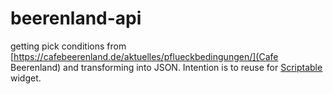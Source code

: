 # beerenland-api
getting pick conditions from [https://cafebeerenland.de/aktuelles/pflueckbedingungen/](Cafe Beerenland) and transforming into JSON.
Intention is to reuse for [Scriptable](https://scriptable.app/) widget.
